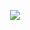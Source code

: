 <div align="center">
  
![](https://typograssy.deno.dev/api?text=Welcome%20To%20My%20Domain!&l0=0d1017&l1=edcee0&l2=dbc5ed&l3=d3f8fd&l4=e8e7bf&bg=0d1017&frame=0d1017&speed=100)

</div>
<a href="discordapp.com/users/854715248552706048"></a>
<!--
**3osmic/3osmic** is a ✨ _special_ ✨ repository because its `README.md` (this file) appears on your GitHub profile.

Here are some ideas to get you started:

- 🔭 I’m currently working on ...
- 🌱 I’m currently learning ...
- 👯 I’m looking to collaborate on ...
- 🤔 I’m looking for help with ...
- 💬 Ask me about ...
- 📫 How to reach me: ...
- 😄 Pronouns: ...
- ⚡ Fun fact: ...
-->
